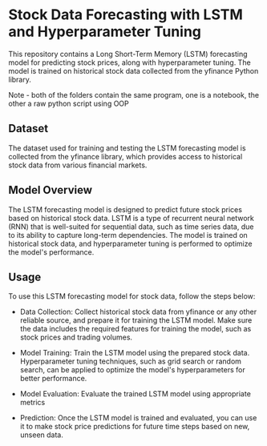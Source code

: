 # Stock Data Forecasting with LSTM and Hyperparameter Tuning
This repository contains a Long Short-Term Memory (LSTM) forecasting model for predicting stock prices, along with hyperparameter tuning. The model is trained on historical stock data collected from the yfinance Python library.

Note - both of the folders contain the same program, one is a notebook, the other a raw python script using OOP

## Dataset
The dataset used for training and testing the LSTM forecasting model is collected from the yfinance library, which provides access to historical stock data from various financial markets.

## Model Overview
The LSTM forecasting model is designed to predict future stock prices based on historical stock data. LSTM is a type of recurrent neural network (RNN) that is well-suited for sequential data, such as time series data, due to its ability to capture long-term dependencies. The model is trained on historical stock data, and hyperparameter tuning is performed to optimize the model's performance.

## Usage
To use this LSTM forecasting model for stock data, follow the steps below:

- Data Collection: Collect historical stock data from yfinance or any other reliable source, and prepare it for training the LSTM model. Make sure the data includes the required features for training the model, such as stock prices and trading volumes.

- Model Training: Train the LSTM model using the prepared stock data. Hyperparameter tuning techniques, such as grid search or random search, can be applied to optimize the model's hyperparameters for better performance.

- Model Evaluation: Evaluate the trained LSTM model using appropriate metrics

- Prediction: Once the LSTM model is trained and evaluated, you can use it to make stock price predictions for future time steps based on new, unseen data.